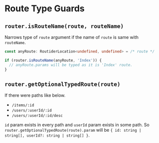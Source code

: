 # Route Type Guards

## `router.isRouteName(route, routeName)`
Narrows type of `route` argument if the name of `route` is same with `routeName`.

```ts
const anyRoute: RoutiderLocation<undefined, undefined> = /* route */

if (router.isRouteName(anyRoute, 'Index')) {
  // anyRoute.params will be typed as it is 'Index' route. 
}
```

## `router.getOptionalTypedRoute(route)`
If there were paths like below.

- `/items/:id`
- `/users/:userId/:id`
- `/users/:userId/:id/desc`

`id` param exists in every path and `userId` param exists in some path.
So `router.getOptionalTypedRoute(route).param` will be `{ id: string | string[], userId?: string | string[] }`.
